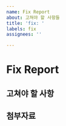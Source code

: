 ```yaml
---
name: Fix Report
about: 고쳐야 할 사항들
title: 'fix: '
labels: fix
assignees: ''

---
```


# Fix Report

## 고쳐야 할 사항

## 첨부자료

